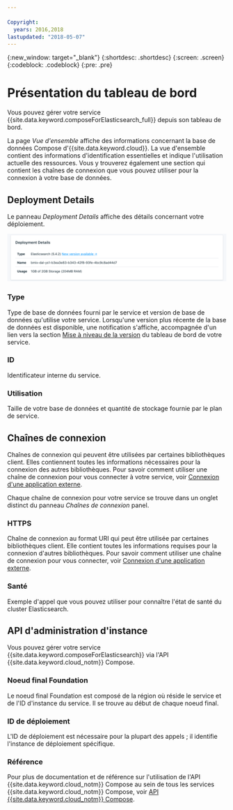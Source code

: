 ```yaml
---

Copyright:
  years: 2016,2018
lastupdated: "2018-05-07"
---
```


{:new_window: target="_blank"}
{:shortdesc: .shortdesc}
{:screen: .screen}
{:codeblock: .codeblock}
{:pre: .pre}

# Présentation du tableau de bord

Vous pouvez gérer votre service {{site.data.keyword.composeForElasticsearch_full}} depuis son tableau de bord.

La page _Vue d'ensemble_ affiche des informations concernant la base de données Compose d'{{site.data.keyword.cloud}}. La vue d'ensemble contient des informations d'identification essentielles et indique l'utilisation actuelle des ressources. Vous y trouverez également une section qui contient les chaînes de connexion que vous pouvez utiliser pour la connexion à votre base de données.

## Deployment Details

Le panneau _Deployment Details_ affiche des détails concernant votre déploiement.

![Deployment Details](./images/elastic_search-deployment-details.png "Vue du panneau Deployment Details")

### Type

Type de base de données fourni par le service et version de base de données qu'utilise votre service. Lorsqu'une version plus récente de la base de données est disponible, une notification s'affiche, accompagnée d'un lien vers la section [Mise à niveau de la version](/docs/services/ComposeForElasticsearch/dashboard-settings.html#upgrade-version) du tableau de bord de votre service.

### ID

Identificateur interne du service.

### Utilisation

Taille de votre base de données et quantité de stockage fournie par le plan de service.


## Chaînes de connexion

Chaînes de connexion qui peuvent être utilisées par certaines bibliothèques client. Elles contiennent toutes les informations nécessaires pour la connexion des autres bibliothèques. Pour savoir comment utiliser une chaîne de connexion pour vous connecter à votre service, voir [Connexion d'une application externe](/docs/services/ComposeForElasticsearch/connecting-external.html).

Chaque chaîne de connexion pour votre service se trouve dans un onglet distinct du panneau _Chaînes de connexion_ panel.

### HTTPS

Chaîne de connexion au format URI qui peut être utilisée par certaines bibliothèques client. Elle contient toutes les informations requises pour la connexion d'autres bibliothèques. Pour savoir comment utiliser une chaîne de connexion pour vous connecter, voir [Connexion d'une application externe](/docs/services/ComposeForElasticsearch/connecting-external.html).

### Santé

Exemple d'appel que vous pouvez utiliser pour connaître l'état de santé du cluster Elasticsearch.

## API d'administration d'instance

Vous pouvez gérer votre service {{site.data.keyword.composeForElasticsearch}} via l'API {{site.data.keyword.cloud_notm}} Compose.

### Noeud final Foundation

Le noeud final Foundation est composé de la région où réside le service et de l'ID d'instance du service. Il se trouve au début de chaque noeud final.

### ID de déploiement

L'ID de déploiement est nécessaire pour la plupart des appels ; il identifie l'instance de déploiement spécifique.

### Référence

Pour plus de documentation et de référence sur l'utilisation de l'API {{site.data.keyword.cloud_notm}} Compose au sein de tous les services {{site.data.keyword.cloud_notm}} Compose, voir [API {{site.data.keyword.cloud_notm}} Compose](https://www.compose.com/articles/the-ibm-cloud-compose-api/).
